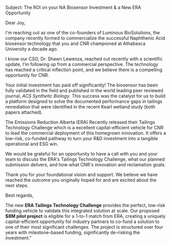 Subject: The ROI on your NA Biosensor Investment & a New ERA Opportunity

Dear Joy,

I'm reaching out as one of the co-founders of Luminous BioSolutions, the company recently formed to commercialize the successful Naphthenic Acid biosensor technology that you and CNR championed at Athabasca University a decade ago.

I know our CSO, Dr. Shawn Lewenza, reached out recently with a scientific update, I'm following up from a commercial perspective.  The technology has reached a critical inflection point, and we believe there is a compelling opportunity for CNR.

Your initial investment has paid off significantly!  The biosensor has been fully validated in the field and published in the world leading peer reviewed journal, _ACS Synthetic Biology_.  This success was the catalyst for us to build a platform designed to solve the documented performance gaps in tailings remediation that were identified in the recent Kearl wetland study (both papers attached).

The Emissions Reduction Alberta (ERA) Recently released their Tailings Technology Challenge which is a excellent capital-efficient vehicle for CNR to lead the commercial deployment of this homegrown innovation. It offers a low-risk, co-funded pathway to turn your R&D investment into a tangible operational and ESG win.

We would be grateful for an opportunity to have a  call with you and your team to discuss the ERA's Tailings Technology Challenge, what our planned submission delivers, and how what CNR's innovation and reclamation goals.

Thank you for your foundational vision and support. We believe we have reached the outcome you originally hoped for and are excited about the next steps.

Best regards,


The new **ERA Tailings Technology Challenge** provides the perfect, low-risk funding vehicle to validate this integrated solution at scale. Our proposed **$8M pilot project** is eligible for a 1-to-1 match from ERA, creating a uniquely capital-efficient opportunity for industry partners to co-fund a solution to one of their most significant challenges. The project is structured over four years with milestone-based funding, significantly de-risking the investment."